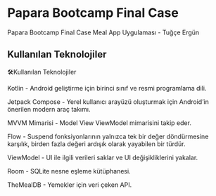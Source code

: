 # Papara Bootcamp Final Case
Papara Bootcamp Final Case Meal App Uygulaması - Tuğçe Ergün



## Kullanılan Teknolojiler

🛠Kullanılan Teknolojiler

Kotlin - Android geliştirme için birinci sınıf ve resmi programlama dili.

Jetpack Compose - Yerel kullanıcı arayüzü oluşturmak için Android’in önerilen modern araç takımı.

MVVM Mimarisi - Model View ViewModel mimarisini takip eder.

Flow - Suspend fonksiyonlarının yalnızca tek bir değer döndürmesine karşılık, birden fazla değeri ardışık olarak yayabilen bir türdür.

ViewModel - UI ile ilgili verileri saklar ve UI değişikliklerini yakalar.

Room - SQLite nesne eşleme kütüphanesi.

TheMealDB - Yemekler için veri çeken API.
  
